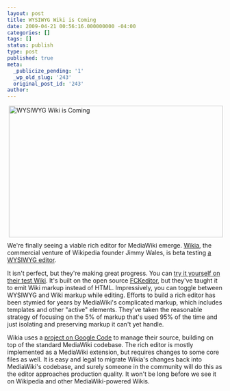 ```yaml
---
layout: post
title: WYSIWYG Wiki is Coming
date: 2009-04-21 00:56:16.000000000 -04:00
categories: []
tags: []
status: publish
type: post
published: true
meta:
  _publicize_pending: '1'
  _wp_old_slug: '243'
  original_post_id: '243'
author: 
---
```

<a href="http://www.flickr.com/photos/matthewsim/3461369366/" title="WYSIWYG Wiki is Coming by matthewsim, on Flickr"><img src="http://farm4.static.flickr.com/3638/3461369366_ece16610d6.jpg" width="500" height="307" alt="WYSIWYG Wiki is Coming" style="margin:0 0 10px 10px;float:right;" /></a>We're finally seeing a viable rich editor for MediaWiki emerge.  <a href="http://www.wikia.com/wiki/Wikia">Wikia</a>, the commercial venture of Wikipedia founder Jimmy Wales, is beta testing <a href="http://help.wikia.com/wiki/Help:New_editor">a WYSIWYG editor</a>.

It isn't perfect, but they're making great progress.  You can <a href="http://communitytest.wikia.com/index.php?title=Cats_in_ancient_Egypt&amp;action=edit">try it yourself on their test Wiki</a>.  It's built on the open source <a href="http://www.fckeditor.net/">FCKeditor</a>, but they've taught it to emit Wiki markup instead of HTML.  Impressively, you can toggle between WYSIWYG and Wiki markup while editing.  Efforts to build a rich editor has been stymied for years by MediaWiki's complicated markup, which includes templates and other "active" elements.  They've taken the reasonable strategy of focusing on the 5% of markup that's used 95% of the time and just isolating and preserving markup it can't yet handle.

Wikia uses a <a href="http://code.google.com/p/wikia/">project on Google Code</a> to manage their source, building on top of the standard MediaWiki codebase.  The rich editor is mostly implemented as a MediaWiki extension, but requires changes to some core files as well.  It is easy and legal to migrate Wikia's changes back into MediaWiki's codebase, and surely someone in the community will do this as the editor approaches production quality.  It won't be long before we see it on Wikipedia and other MediaWiki-powered Wikis.
